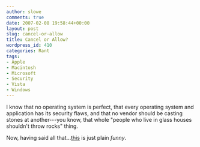 ```yaml
---
author: slowe
comments: true
date: 2007-02-08 19:58:44+00:00
layout: post
slug: cancel-or-allow
title: Cancel or Allow?
wordpress_id: 410
categories: Rant
tags:
- Apple
- Macintosh
- Microsoft
- Security
- Vista
- Windows
---
```


I know that no operating system is perfect, that every operating system and application has its security flaws, and that no vendor should be casting stones at another---you know, that whole "people who live in glass houses shouldn't throw rocks" thing.

Now, having said all that...[this](http://images.apple.com/movies/us/apple/getamac/apple-getamac-security_480x376.mov) is just plain _funny_.
